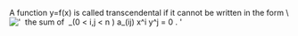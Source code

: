 A function y=f(x) is called transcendental if it cannot be written in
the form \\
!['  the sum of  \_(0 \< i,j \< n ) a\_(ij) x\^i y\^j = 0 . '](../dictionary/equation_images/2518.1..png)
